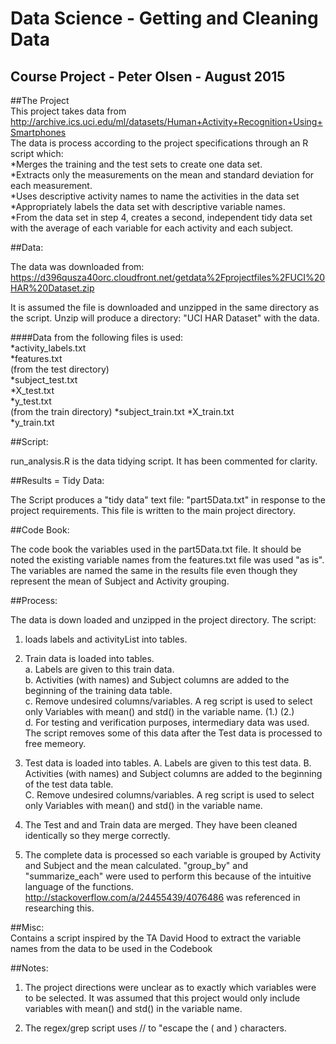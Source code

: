 Data Science - Getting and Cleaning Data
========================================
Course Project - Peter Olsen - August 2015
-------------------------------------------

##The Project  
This project takes data from 
http://archive.ics.uci.edu/ml/datasets/Human+Activity+Recognition+Using+Smartphones   
The data is process according to the project specifications through an R script which:   
*Merges the training and the test sets to create one data set.  
*Extracts only the measurements on the mean and standard deviation for each measurement.   
*Uses descriptive activity names to name the activities in the data set   
*Appropriately labels the data set with descriptive variable names.   
*From the data set in step 4, creates a second, independent tidy data set    
with the average of each variable for each activity and each subject.

##Data:   

The data was downloaded from: 
https://d396qusza40orc.cloudfront.net/getdata%2Fprojectfiles%2FUCI%20HAR%20Dataset.zip 

It is assumed the file is downloaded and unzipped in the same directory as the script.
Unzip will produce a directory: "UCI HAR Dataset" with the data.

####Data from the following files is used:  
*activity_labels.txt  
*features.txt  
(from the test directory)  
*subject_test.txt  
*X_test.txt  
*y_test.txt  
(from the train directory)
*subject_train.txt
*X_train.txt  
*y_train.txt  

##Script:  

run_analysis.R is the data tidying script.  It has been commented for clarity.

##Results = Tidy Data:  

The Script produces a "tidy data" text file: "part5Data.txt" in response to the project 
requirements.
This file is written to the main project directory.

##Code Book:  

The code book the variables used in the part5Data.txt file.  It should be noted the
existing variable names from the features.txt file was used "as is".  
The variables are named the same in the results file even though they represent the mean 
of Subject and Activity grouping.

##Process:  

The data is down loaded and unzipped in the project directory.
The script:  
1. loads labels and activityList into tables.  
2. Train data is loaded into tables.  
	a. Labels are given to this train data.  
	b. Activities (with names) and Subject columns are added to the beginning 
	of the training data table.  
	c. Remove undesired columns/variables.  A reg script is used to select only
	Variables with mean() and std() in the variable name. (1.) (2.)  
	d. For testing and verification purposes,  intermediary data was used.  
	The script removes some of this data after the Test data is processed
	to free memeory.  
	
3. Test data is loaded into tables.
	A. Labels are given to this test data. 
	B. Activities (with names) and Subject columns are added to the beginning 
	of the test data table.  
	C. Remove undesired columns/variables.  A reg script is used to select only
	Variables with mean() and std() in the variable name.     

4.	The Test and and Train data are merged.  They have been cleaned identically so 
	they merge correctly.  

5.	The complete data is processed so each variable is grouped by Activity and Subject
	and the mean calculated.  "group_by" and "summarize_each" were used to perform this
	because of the intuitive language of the functions.  
	http://stackoverflow.com/a/24455439/4076486 was referenced in researching this.  
	
##Misc:    
Contains a script inspired by the TA David Hood 
to extract the variable names from the data to be used in the Codebook
	
##Notes:

1. The project directions were unclear as to exactly which variables were to be selected.
	It was assumed that this project would only include variables with 
	mean() and std() in the variable name.
	
2. The regex/grep script uses // to "escape the ( and ) characters.
	
		
